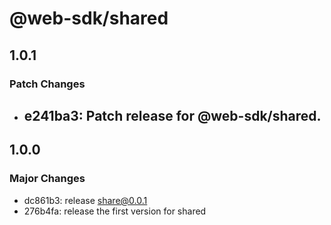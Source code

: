 # @web-sdk/shared

## 1.0.1

### Patch Changes

- ## e241ba3: Patch release for @web-sdk/shared.

## 1.0.0

### Major Changes

- dc861b3: release share@0.0.1
- 276b4fa: release the first version for shared
